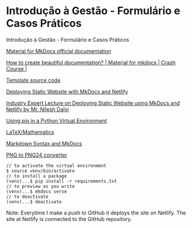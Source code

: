 # Introdução à Gestão - Formulário e Casos Práticos
Introdução à Gestão - Formulário e Casos Práticos

[Material for MkDocs official documentation](https://squidfunk.github.io/mkdocs-material/getting-started/)

[How to create beautiful documentation? | Material for mkdocs | Crash Course |](https://www.youtube.com/watch?v=OOxL-r1L334)

[Template source code](https://github.com/c17hawke/docsTemplate)

[Deploying Static Website with MkDocs and Netlify](https://www.nileshdalvi.com/blog/deploy-static-web-mkdocs-netlify/)

[Industry Expert Lecture on Deploying Static Website using MkDocs and Netlify by Mr. Nilesh Dalvi](https://www.youtube.com/watch?v=P630AQwjgJQ)

[Using pip in a Python Virtual Environment](https://realpython.com/what-is-pip/#using-pip-in-a-python-virtual-environment)

[LaTeX/Mathematics](https://en.wikibooks.org/wiki/LaTeX/Mathematics)

[Markdown Syntax and MkDocs](https://docs.civicrm.org/dev/en/latest/documentation/markdown/)

[PNG to PNG24 converter](https://imageconvert.org/png-to-png24)

```
// to activate the virtual environment
$ source venv/bin/activate
// to install a package
(venv)...$ pip install -r requirements.txt
// to preview as you write
(venv)...$ mkdocs serve
// to deactivate
(venv)...$ deactivate
```
Note:
Everytime I make a push to GitHub it deploys the site on Netlify. The site at Netlify is connected to the GitHub repository.

